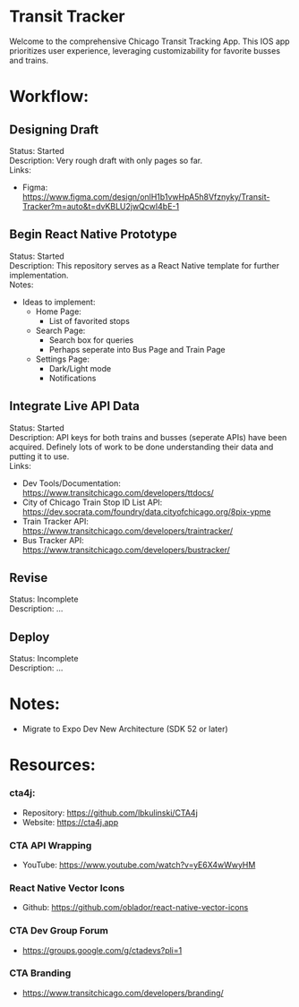 # Transit Tracker
Welcome to the comprehensive Chicago Transit Tracking App. This IOS app prioritizes user experience, leveraging customizability for favorite busses and trains.

# Workflow:
## Designing Draft
Status: Started  
Description: Very rough draft with only pages so far.  
Links:  
- Figma: https://www.figma.com/design/onlH1b1vwHpA5h8Vfznyky/Transit-Tracker?m=auto&t=dvKBLU2jwQcwI4bE-1

## Begin React Native Prototype
Status: Started  
Description: This repository serves as a React Native template for further implementation.  
Notes:  
- Ideas to implement:
    - Home Page:
        - List of favorited stops
    - Search Page:
        - Search box for queries
        - Perhaps seperate into Bus Page and Train Page
    - Settings Page:
        - Dark/Light mode
        - Notifications

## Integrate Live API Data
Status: Started  
Description: API keys for both trains and busses (seperate APIs) have been acquired. Definely lots of work to be done understanding their data and putting it to use.  
Links:  
- Dev Tools/Documentation: https://www.transitchicago.com/developers/ttdocs/
- City of Chicago Train Stop ID List API: https://dev.socrata.com/foundry/data.cityofchicago.org/8pix-ypme
- Train Tracker API: https://www.transitchicago.com/developers/traintracker/
- Bus Tracker API: https://www.transitchicago.com/developers/bustracker/

## Revise
Status: Incomplete  
Description: ...  

## Deploy
Status: Incomplete  
Description: ...  

# Notes:
- Migrate to Expo Dev New Architecture (SDK 52 or later)

# Resources:
### cta4j:
- Repository: https://github.com/lbkulinski/CTA4j 
- Website: https://cta4j.app

### CTA API Wrapping
- YouTube: https://www.youtube.com/watch?v=yE6X4wWwyHM

### React Native Vector Icons
- Github: https://github.com/oblador/react-native-vector-icons

### CTA Dev Group Forum
- https://groups.google.com/g/ctadevs?pli=1

### CTA Branding
- https://www.transitchicago.com/developers/branding/